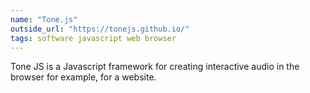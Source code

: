```yaml
---
name: "Tone.js"
outside_url: "https://tonejs.github.io/"
tags: software javascript web browser
---
```


Tone JS is a Javascript framework for creating interactive audio in the browser for example, for a website. 